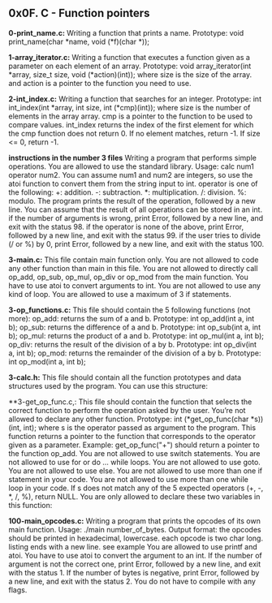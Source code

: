 ## 0x0F. C - Function pointers


**0-print_name.c:** Writing a function that prints a name.
Prototype: void print_name(char *name, void (*f)(char *));


**1-array_iterator.c:** Writing a function that executes a function given as a parameter on each element of an array.
Prototype: void array_iterator(int *array, size_t size, void (*action)(int));
where size is the size of the array.
and action is a pointer to the function you need to use.


**2-int_index.c:** Writing a function that searches for an integer.
Prototype: int int_index(int *array, int size, int (*cmp)(int));
where size is the number of elements in the array array.
cmp is a pointer to the function to be used to compare values.
int_index returns the index of the first element for which the cmp function does not return 0.
If no element matches, return -1.
If size <= 0, return -1.


**instructions in the number 3 files**
Writing a program that performs simple operations.
You are allowed to use the standard library.
Usage: calc num1 operator num2.
You can assume num1 and num2 are integers, so use the atoi function to convert them from the string input to int.
operator is one of the following:
+: addition.
-: subtraction.
*: multiplication.
/: division.
%: modulo.
The program prints the result of the operation, followed by a new line.
You can assume that the result of all operations can be stored in an int.
if the number of arguments is wrong, print Error, followed by a new line, and exit with the status 98.
if the operator is none of the above, print Error, followed by a new line, and exit with the status 99.
if the user tries to divide (/ or %) by 0, print Error, followed by a new line, and exit with the status 100.


**3-main.c:** This file contain main function only.
You are not allowed to code any other function than main in this file.
You are not allowed to directly call op_add, op_sub, op_mul, op_div or op_mod from the main function.
You have to use atoi to convert arguments to int.
You are not allowed to use any kind of loop.
You are allowed to use a maximum of 3 if statements.


**3-op_functions.c:** This file should contain the 5 following functions (not more):
op_add: returns the sum of a and b. Prototype: int op_add(int a, int b);
op_sub: returns the difference of a and b. Prototype: int op_sub(int a, int b);
op_mul: returns the product of a and b. Prototype: int op_mul(int a, int b);
op_div: returns the result of the division of a by b. Prototype: int op_div(int a, int b);
op_mod: returns the remainder of the division of a by b. Prototype: int op_mod(int a, int b);


**3-calc.h:** This file should contain all the function prototypes and data structures used by the program. You can use this structure:


**3-get_op_func.c,: This file should contain the function that selects the correct function to perform the operation asked by the user. You’re not allowed to declare any other function.
Prototype: int (*get_op_func(char *s))(int, int);
where s is the operator passed as argument to the program.
This function returns a pointer to the function that corresponds to the operator given as a parameter. Example: get_op_func("+") should return a pointer to the function op_add.
You are not allowed to use switch statements.
You are not allowed to use for or do ... while loops.
You are not allowed to use goto.
You are not allowed to use else.
You are not allowed to use more than one if statement in your code.
You are not allowed to use more than one while loop in your code.
If s does not match any of the 5 expected operators (+, -, *, /, %), return NULL.
You are only allowed to declare these two variables in this function:


**100-main_opcodes.c:** Writing a program that prints the opcodes of its own main function.
Usage: ./main number_of_bytes.
Output format:
the opcodes should be printed in hexadecimal, lowercase.
each opcode is two char long.
listing ends with a new line.
see example
You are allowed to use printf and atoi.
You have to use atoi to convert the argument to an int.
If the number of argument is not the correct one, print Error, followed by a new line, and exit with the status 1.
If the number of bytes is negative, print Error, followed by a new line, and exit with the status 2.
You do not have to compile with any flags.
